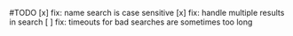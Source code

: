 #TODO
[x] fix: name search is case sensitive
[x] fix: handle multiple results in search
[ ] fix: timeouts for bad searches are sometimes too long